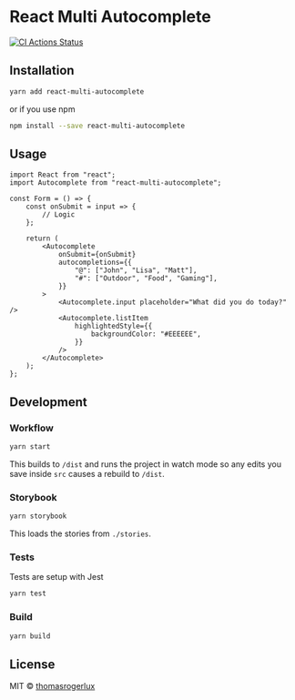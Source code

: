 # React Multi Autocomplete

[![CI Actions Status](https://github.com/thomasrogerlux/react-multi-autocomplete/workflows/CI/badge.svg)](https://github.com/thomasrogerlux/react-multi-autocomplete/actions)

## Installation

```bash
yarn add react-multi-autocomplete
```

or if you use npm

```bash
npm install --save react-multi-autocomplete
```

## Usage

```tsx
import React from "react";
import Autocomplete from "react-multi-autocomplete";

const Form = () => {
    const onSubmit = input => {
        // Logic
    };

    return (
        <Autocomplete
            onSubmit={onSubmit}
            autocompletions={{
                "@": ["John", "Lisa", "Matt"],
                "#": ["Outdoor", "Food", "Gaming"],
            }}
        >
            <Autocomplete.input placeholder="What did you do today?" />
            <Autocomplete.listItem
                highlightedStyle={{
                    backgroundColor: "#EEEEEE",
                }}
            />
        </Autocomplete>
    );
};
```

## Development

### Workflow

```bash
yarn start
```

This builds to `/dist` and runs the project in watch mode so any edits you save inside `src` causes a rebuild to `/dist`.

### Storybook

```bash
yarn storybook
```

This loads the stories from `./stories`.

### Tests

Tests are setup with Jest

```bash
yarn test
```

### Build

```bash
yarn build
```

## License

MIT © [thomasrogerlux](https://github.com/thomasrogerlux)
